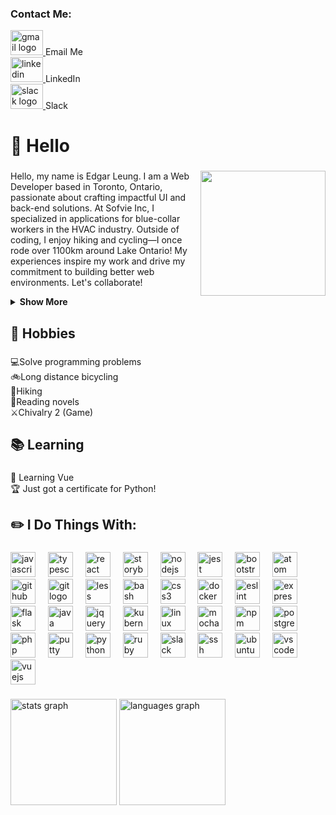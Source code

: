 <div align="left">
  <h3>Contact Me:</h3>

  <!-- Projects Link -->
  <!-- <div>
    👨‍💻 My profile Website @ <a href="http://Edgar-Leung.com" target="_blank">Edgar-Leung.com</a>
  </div> -->

  <!-- Email Address -->
  <div>
    <a href="mailto:edsDbug@gmail.com">
      <img src="https://raw.githubusercontent.com/maurodesouza/profile-readme-generator/master/src/assets/icons/social/gmail/default.svg" width="52" height="40" alt="gmail logo" />
    </a>
    <span>Email Me</span>
  </div>
  
  <!-- LinkedIn -->
  <div>
    <a href="https://linkedin.com/in/edgar-leung" target="_blank">
      <img src="https://raw.githubusercontent.com/maurodesouza/profile-readme-generator/master/src/assets/icons/social/linkedin/default.svg" width="52" height="40" alt="linkedin logo" />
    </a>
    <span>LinkedIn</span>
  </div>

  <!-- Slack -->
  <div>
    <a href="[https://slack.com](https://internetarchive.slack.com/team/U04CQHU6TNH)" target="_blank">
      <img src="https://raw.githubusercontent.com/maurodesouza/profile-readme-generator/master/src/assets/icons/social/slack/default.svg" width="52" height="40" alt="slack logo" />
    </a>
    <span>Slack</span>
  </div>
</div>



###

<h1 align="left" style="text-decoration: none;">👋 Hello</h1>

###

<img align="right" height="200" src="https://girodilento.com/wp-content/uploads/2020/07/TCX_ADV_Pro_gallery01-1024x682.jpg"  />

###

<p align="left">Hello, my name is Edgar Leung. I am a Web Developer based in Toronto, Ontario, passionate about crafting impactful UI and back-end solutions. At Sofvie Inc, I specialized in applications for blue-collar workers in the HVAC industry. Outside of coding, I enjoy hiking and cycling—I once rode over 1100km around Lake Ontario! My experiences inspire my work and drive my commitment to building better web environments. Let's collaborate!
</p>
<details>
<summary><strong>Show More</strong></summary>

Having a strong ability to learn quickly and adapt with minimal guidance, I have successfully tackled new challenges throughout my career. At Open Library, despite knowing the MVC pattern, I delved into their specific MVC architecture through self-directed tutorials and practical involvement in projects. This proactive approach allowed me to efficiently contribute to their merge queue project while managing a second job. My communication with lead developers and my commitment to solving intricate problems were crucial in my rapid adaptation and effective contribution.

Similarly, at Sofvie, I did not start with a background in the HVAC field. Yet, I rapidly acquired in-depth knowledge about the HVAC industry, including understanding complex aspects like refrigerant specifications. I achieved this through meticulous review of design documents and engaging directly with technical descriptions in trade biographies, enabling me to develop applications that were both functional and intuitive for end-users.

These experiences underscore my capability to quickly integrate into new environments, learn essential aspects with little oversight, and produce high-quality work. Skilled in JavaScript, React.js, Node.js, and more, I am eager to bring my adaptability, problem-solving skills, and collaborative spirit to your projects.

<details>
<summary><strong>Coding Journey</strong></summary>

My journey into coding started during my high school days in robotics. Despite embarking on thrilling road adventures and exploring various opportunities, the persistent urge to code never left me. Coming back to my coding journey, I enhanced my skills at Lighthouse Labs, where I learned MVC and Full Stack development. Through self-directed learning, I have also added TypeScript, React, and Python to my skill set. Coming from a Java background, I am now diving deeper into Spring Boot to expand my full-stack capabilities further. Combining my experiences and expertise, I'm dedicated to creating innovative solutions that push boundaries and drive technological advancement.

</details>

</details>

###

<h2 align="left">📅 Hobbies</h2>

###

<p align="left">💻Solve programming problems<br>🚲Long distance bicycling<br>🥾Hiking<br>📖Reading novels<br>⚔️Chivalry 2 (Game)</p>

###

<h2 align="left">📚 Learning</h2>

###

<p align="left">📜 Learning Vue<br>🏆 Just got a certificate for Python!</p>

###

<h2 align="left">✏️ I Do Things With:</h2>

###

<div align="left">
  <img src="https://cdn.jsdelivr.net/gh/devicons/devicon/icons/javascript/javascript-original.svg" height="40" alt="javascript logo"  />
  <img width="12" />
  <img src="https://cdn.jsdelivr.net/gh/devicons/devicon/icons/typescript/typescript-original.svg" height="40" alt="typescript logo"  />
  <img width="12" />
  <img src="https://cdn.jsdelivr.net/gh/devicons/devicon/icons/react/react-original.svg" height="40" alt="react logo"  />
  <img width="12" />
  <img src="https://cdn.jsdelivr.net/gh/devicons/devicon/icons/storybook/storybook-original.svg" height="40" alt="storybook logo"  />
  <img width="12" />
  <img src="https://cdn.jsdelivr.net/gh/devicons/devicon/icons/nodejs/nodejs-original.svg" height="40" alt="nodejs logo"  />
  <img width="12" />
  <img src="https://cdn.jsdelivr.net/gh/devicons/devicon/icons/jest/jest-plain.svg" height="40" alt="jest logo"  />
  <img width="12" />
  <img src="https://cdn.jsdelivr.net/gh/devicons/devicon/icons/bootstrap/bootstrap-original.svg" height="40" alt="bootstrap logo"  />
  <img width="12" />
  <img src="https://cdn.jsdelivr.net/gh/devicons/devicon/icons/atom/atom-original.svg" height="40" alt="atom logo"  />
  <img width="12" />
  <img src="https://cdn.jsdelivr.net/gh/devicons/devicon/icons/github/github-original.svg" height="40" alt="github logo"  />
  <img width="12" />
  <img src="https://cdn.jsdelivr.net/gh/devicons/devicon/icons/git/git-original.svg" height="40" alt="git logo"  />
  <img width="12" />
  <img src="https://cdn.jsdelivr.net/gh/devicons/devicon/icons/less/less-plain-wordmark.svg" height="40" alt="less logo"  />
  <img width="12" />
  <img src="https://cdn.jsdelivr.net/gh/devicons/devicon/icons/bash/bash-original.svg" height="40" alt="bash logo"  />
  <img width="12" />
  <img src="https://cdn.jsdelivr.net/gh/devicons/devicon/icons/css3/css3-original.svg" height="40" alt="css3 logo"  />
  <img width="12" />
  <img src="https://cdn.jsdelivr.net/gh/devicons/devicon/icons/docker/docker-original.svg" height="40" alt="docker logo"  />
  <img width="12" />
  <img src="https://cdn.jsdelivr.net/gh/devicons/devicon/icons/eslint/eslint-original.svg" height="40" alt="eslint logo"  />
  <img width="12" />
  <img src="https://cdn.jsdelivr.net/gh/devicons/devicon/icons/express/express-original.svg" height="40" alt="express logo"  />
  <img width="12" />
  <img src="https://cdn.jsdelivr.net/gh/devicons/devicon/icons/flask/flask-original.svg" height="40" alt="flask logo"  />
  <img width="12" />
  <img src="https://cdn.jsdelivr.net/gh/devicons/devicon/icons/java/java-original.svg" height="40" alt="java logo"  />
  <img width="12" />
  <img src="https://cdn.jsdelivr.net/gh/devicons/devicon/icons/jquery/jquery-original.svg" height="40" alt="jquery logo"  />
  <img width="12" />
  <img src="https://cdn.jsdelivr.net/gh/devicons/devicon/icons/kubernetes/kubernetes-plain.svg" height="40" alt="kubernetes logo"  />
  <img width="12" />
  <img src="https://cdn.jsdelivr.net/gh/devicons/devicon/icons/linux/linux-original.svg" height="40" alt="linux logo"  />
  <img width="12" />
  <img src="https://cdn.jsdelivr.net/gh/devicons/devicon/icons/mocha/mocha-plain.svg" height="40" alt="mocha logo"  />
  <img width="12" />
  <img src="https://cdn.jsdelivr.net/gh/devicons/devicon/icons/npm/npm-original-wordmark.svg" height="40" alt="npm logo"  />
  <img width="12" />
  <img src="https://cdn.jsdelivr.net/gh/devicons/devicon/icons/postgresql/postgresql-original.svg" height="40" alt="postgresql logo"  />
  <img width="12" />
  <img src="https://cdn.jsdelivr.net/gh/devicons/devicon/icons/php/php-original.svg" height="40" alt="php logo"  />
  <img width="12" />
  <img src="https://cdn.jsdelivr.net/gh/devicons/devicon/icons/putty/putty-original.svg" height="40" alt="putty logo"  />
  <img width="12" />
  <img src="https://cdn.jsdelivr.net/gh/devicons/devicon/icons/python/python-original.svg" height="40" alt="python logo"  />
  <img width="12" />
  <img src="https://cdn.jsdelivr.net/gh/devicons/devicon/icons/ruby/ruby-original.svg" height="40" alt="ruby logo"  />
  <img width="12" />
  <img src="https://cdn.jsdelivr.net/gh/devicons/devicon/icons/slack/slack-original.svg" height="40" alt="slack logo"  />
  <img width="12" />
  <img src="https://cdn.jsdelivr.net/gh/devicons/devicon/icons/ssh/ssh-original.svg" height="40" alt="ssh logo"  />
  <img width="12" />
  <img src="https://cdn.jsdelivr.net/gh/devicons/devicon/icons/ubuntu/ubuntu-plain.svg" height="40" alt="ubuntu logo"  />
  <img width="12" />
  <img src="https://cdn.jsdelivr.net/gh/devicons/devicon/icons/vscode/vscode-original.svg" height="40" alt="vscode logo"  />
  <img width="12" />
  <img src="https://cdn.jsdelivr.net/gh/devicons/devicon/icons/vuejs/vuejs-original.svg" height="40" alt="vuejs logo"  />
</div>

###

<div align="left">
  <img src="https://github-readme-stats.vercel.app/api?username=Eds-Dbug&hide_title=false&hide_rank=true&show_icons=false&include_all_commits=true&count_private=true&disable_animations=false&theme=graywhite&locale=en&hide_border=false&order=1" height="170" alt="stats graph"  />
  <img src="https://github-readme-stats.vercel.app/api/top-langs?username=Eds-Dbug&locale=en&hide_title=false&layout=compact&card_width=320&langs_count=10&theme=graywhite&hide_border=false&order=2" height="170" alt="languages graph"  />
</div>

###
